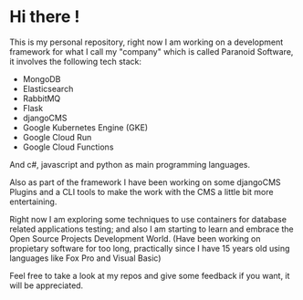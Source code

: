 # Hi there !

This is my personal repository, right now I am working on a development framework for what I call my "company" which is called Paranoid Software, it involves the following tech stack:

- MongoDB
- Elasticsearch
- RabbitMQ
- Flask
- djangoCMS
- Google Kubernetes Engine (GKE)
- Google Cloud Run
- Google Cloud Functions

And c#, javascript and python as main programming languages.

Also as part of the framework I have been working on some djangoCMS Plugins and a CLI tools to make the work with the CMS a little bit more entertaining.

Right now I am exploring some techniques to use containers for database related applications testing; and also I am starting to learn and embrace the Open Source Projects Development World. (Have been working on propietary software for too long, practically since I have 15 years old using languages like Fox Pro and Visual Basic)

Feel free to take a look at my repos and give some feedback if you want, it will be appreciated.
